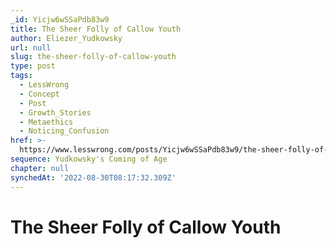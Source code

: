 ```yaml
---
_id: Yicjw6wSSaPdb83w9
title: The Sheer Folly of Callow Youth
author: Eliezer_Yudkowsky
url: null
slug: the-sheer-folly-of-callow-youth
type: post
tags:
  - LessWrong
  - Concept
  - Post
  - Growth_Stories
  - Metaethics
  - Noticing_Confusion
href: >-
  https://www.lesswrong.com/posts/Yicjw6wSSaPdb83w9/the-sheer-folly-of-callow-youth
sequence: Yudkowsky's Coming of Age
chapter: null
synchedAt: '2022-08-30T08:17:32.309Z'
---
```

# The Sheer Folly of Callow Youth

